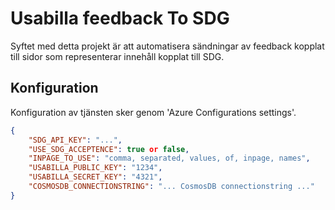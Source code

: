 # Usabilla feedback To SDG

Syftet med detta projekt är att automatisera sändningar av feedback kopplat till sidor som representerar innehåll kopplat till SDG.

## Konfiguration

Konfiguration av tjänsten sker genom 'Azure Configurations settings'.  


```json
{
    "SDG_API_KEY": "...",
    "USE_SDG_ACCEPTENCE": true or false,
    "INPAGE_TO_USE": "comma, separated, values, of, inpage, names",
    "USABILLA_PUBLIC_KEY": "1234",
    "USABILLA_SECRET_KEY": "4321",
    "COSMOSDB_CONNECTIONSTRING": "... CosmosDB connectionstring ..."
}
```
